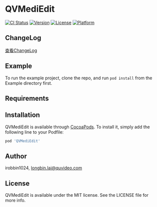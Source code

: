 # QVMediEdit

[![CI Status](https://img.shields.io/travis/irobbin1024/QVMediEdit.svg?style=flat)](https://travis-ci.org/irobbin1024/QVMediEdit)
[![Version](https://img.shields.io/cocoapods/v/QVMediEdit.svg?style=flat)](https://cocoapods.org/pods/QVMediEdit)
[![License](https://img.shields.io/cocoapods/l/QVMediEdit.svg?style=flat)](https://cocoapods.org/pods/QVMediEdit)
[![Platform](https://img.shields.io/cocoapods/p/QVMediEdit.svg?style=flat)](https://cocoapods.org/pods/QVMediEdit)

## ChangeLog

[查看ChangeLog](./CHANGELOG.md)

## Example

To run the example project, clone the repo, and run `pod install` from the Example directory first.

## Requirements

## Installation

QVMediEdit is available through [CocoaPods](https://cocoapods.org). To install
it, simply add the following line to your Podfile:

```ruby
pod 'QVMediEdit'
```

## Author

irobbin1024, longbin.lai@quvideo.com

## License

QVMediEdit is available under the MIT license. See the LICENSE file for more info.
